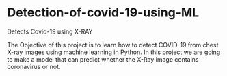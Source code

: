 # Detection-of-covid-19-using-ML
Detects Covid-19 using X-RAY

The Objective of this project is to learn how to detect COVID-19 from chest X-ray images using
machine learning in Python. In this project we are going to make a model that can predict
whether the X-Ray image contains coronavirus or not.
